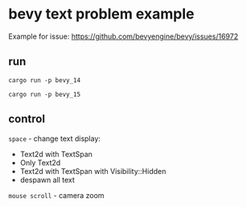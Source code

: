 # bevy text problem example

Example for issue: https://github.com/bevyengine/bevy/issues/16972

## run

```
cargo run -p bevy_14
```

```
cargo run -p bevy_15
```

## control

``space`` - change text display:
- Text2d with TextSpan
- Only Text2d
- Text2d with TextSpan with Visibility::Hidden
- despawn all text

``mouse scroll`` - camera zoom
